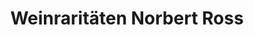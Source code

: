---
title: "Weinraritäten Norbert Ross"
url: /zell-mosel/weinraritaeten-norbert-ross/
shop: Wein
---